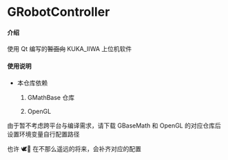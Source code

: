 # GRobotController

#### 介绍
使用 Qt 编写的~~暂面向~~ KUKA_IIWA 上位机软件

#### 使用说明

+ 本仓库依赖 
  1. GMathBase 仓库

  2. OpenGL

由于暂不考虑跨平台与编译需求，请下载 GBaseMath 和 OpenGL 的对应仓库后设置环境变量自行配置路径

也许 🕊👑 在不那么遥远的将来，会补齐对应的配置

